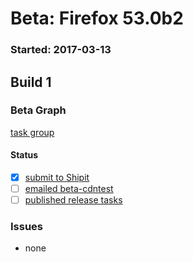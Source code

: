 # Beta: Firefox 53.0b2

### Started: 2017-03-13

## Build 1

### Beta Graph
[task group](https://tools.taskcluster.net/push-inspector/#/awxtNzlXS5KNolDi-VqvKA)


#### Status
- [x] [submit to Shipit](https://wiki.mozilla.org/Release:Release_Automation_on_Mercurial:Starting_a_Release#Submit_to_Ship_It)
- [ ] [emailed beta-cdntest](../how-tos/relpro.md#1-email-drivers-re-release-live-on-test-channel)
- [ ] [published release tasks](../how-tos/relpro.md#3-publish-release)

### Issues
- none


